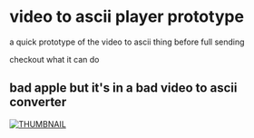 # video to ascii player prototype
a quick prototype of the video to ascii thing before full sending


checkout what it can do
## bad apple but it's in a bad video to ascii converter
[![THUMBNAIL](https://i.ytimg.com/an_webp/o8Mw5i6szZE/mqdefault_6s.webp?du=3000&sqp=CLOyk7UG&rs=AOn4CLDkfJf2ZWOQuQfRZMdJMGImeRZ8og)](https://www.youtube.com/watch?v=o8Mw5i6szZE)
